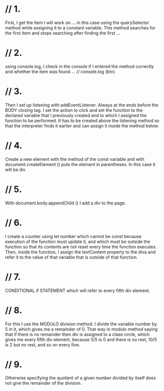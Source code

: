 # // 1. 
First, I get the item I will work on ... in this case using the querySelector method while assigning it to a constant variable. This method searches for the first item and stops searching after finding the first ...
# // 2.
using console.log, I check in the console if I entered the method correctly and whether the item was found ...
// console.log (btn)

# // 3.
Then I set up listening with addEventListener. Always at the ends before the BODY closing tag. I set the action to click and set the function to the declared variable that I previously created and to which I assigned the function to be performed. It has to be created above the listening method so that the interpreter finds it earlier and can assign it inside the method below.

 # // 4.
 Create a new element with the method of the const variable and with document.createElement () puts the element in parentheses. In this case it will be div
# // 5.
With document.body.appendChild () I add a div to the page.
# // 6. 
I create a counter using let number which cannot be const because execution of the function must update it, and which must be outside the function so that its contents are not reset every time the function executes. Then, inside the function, I assign the textContent property to the diva and refer it to the value of that variable that is outside of that function.

# // 7.
CONDITIONAL if STATEMENT which will refer to every fifth div element.
# // 8.
For this I use the MODULO division method. I divide the variable number by 5 in it, which gives me a remainder of 0. That way in modulo method saying that if there is no remainder then div is assigned to a clase circle, which gives me every fifth div element, because 5/5 is 0 and there is no rest, 10/5 is 2 but no rest, and so on every five.
# // 9.
Otherwise specifying the quotient of a given number divided by itself does not give the remainder of the division.
